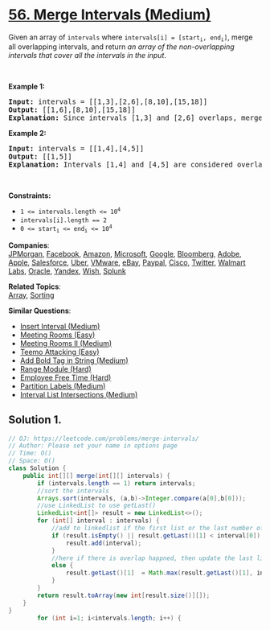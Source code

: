 # [56. Merge Intervals (Medium)](https://leetcode.com/problems/merge-intervals/)

<p>Given an array&nbsp;of <code>intervals</code>&nbsp;where <code>intervals[i] = [start<sub>i</sub>, end<sub>i</sub>]</code>, merge all overlapping intervals, and return <em>an array of the non-overlapping intervals that cover all the intervals in the input</em>.</p>

<p>&nbsp;</p>
<p><strong>Example 1:</strong></p>

<pre><strong>Input:</strong> intervals = [[1,3],[2,6],[8,10],[15,18]]
<strong>Output:</strong> [[1,6],[8,10],[15,18]]
<strong>Explanation:</strong> Since intervals [1,3] and [2,6] overlaps, merge them into [1,6].
</pre>

<p><strong>Example 2:</strong></p>

<pre><strong>Input:</strong> intervals = [[1,4],[4,5]]
<strong>Output:</strong> [[1,5]]
<strong>Explanation:</strong> Intervals [1,4] and [4,5] are considered overlapping.
</pre>

<p>&nbsp;</p>
<p><strong>Constraints:</strong></p>

<ul>
	<li><code>1 &lt;= intervals.length &lt;= 10<sup>4</sup></code></li>
	<li><code>intervals[i].length == 2</code></li>
	<li><code>0 &lt;= start<sub>i</sub> &lt;= end<sub>i</sub> &lt;= 10<sup>4</sup></code></li>
</ul>

**Companies**:  
[JPMorgan](https://leetcode.com/company/jpmorgan), [Facebook](https://leetcode.com/company/facebook), [Amazon](https://leetcode.com/company/amazon), [Microsoft](https://leetcode.com/company/microsoft), [Google](https://leetcode.com/company/google), [Bloomberg](https://leetcode.com/company/bloomberg), [Adobe](https://leetcode.com/company/adobe), [Apple](https://leetcode.com/company/apple), [Salesforce](https://leetcode.com/company/salesforce), [Uber](https://leetcode.com/company/uber), [VMware](https://leetcode.com/company/vmware), [eBay](https://leetcode.com/company/ebay), [Paypal](https://leetcode.com/company/paypal), [Cisco](https://leetcode.com/company/cisco), [Twitter](https://leetcode.com/company/twitter), [Walmart Labs](https://leetcode.com/company/walmart-labs), [Oracle](https://leetcode.com/company/oracle), [Yandex](https://leetcode.com/company/yandex), [Wish](https://leetcode.com/company/wish), [Splunk](https://leetcode.com/company/splunk)

**Related Topics**:  
[Array](https://leetcode.com/tag/array/), [Sorting](https://leetcode.com/tag/sorting/)

**Similar Questions**:

- [Insert Interval (Medium)](https://leetcode.com/problems/insert-interval/)
- [Meeting Rooms (Easy)](https://leetcode.com/problems/meeting-rooms/)
- [Meeting Rooms II (Medium)](https://leetcode.com/problems/meeting-rooms-ii/)
- [Teemo Attacking (Easy)](https://leetcode.com/problems/teemo-attacking/)
- [Add Bold Tag in String (Medium)](https://leetcode.com/problems/add-bold-tag-in-string/)
- [Range Module (Hard)](https://leetcode.com/problems/range-module/)
- [Employee Free Time (Hard)](https://leetcode.com/problems/employee-free-time/)
- [Partition Labels (Medium)](https://leetcode.com/problems/partition-labels/)
- [Interval List Intersections (Medium)](https://leetcode.com/problems/interval-list-intersections/)

## Solution 1.

```java
// OJ: https://leetcode.com/problems/merge-intervals/
// Author: Please set your name in options page
// Time: O()
// Space: O()
class Solution {
    public int[][] merge(int[][] intervals) {
        if (intervals.length == 1) return intervals;
        //sort the intervals
        Arrays.sort(intervals, (a,b)->Integer.compare(a[0],b[0]));
        //use LinkedList to use getLast()
        LinkedList<int[]> result = new LinkedList<>();
        for (int[] interval : intervals) {
            //add to linkedlist if the first list or the last number of last list  < interval[0]
            if (result.isEmpty() || result.getLast()[1] < interval[0]) {
                result.add(interval);
            }
            //here if there is overlap happned, then update the last list of result
            else {
                result.getLast()[1]  = Math.max(result.getLast()[1], interval[1]);
            }
        }
        return result.toArray(new int[result.size()][]);
    }
}
        for (int i=1; i<intervals.length; i++) {

```

